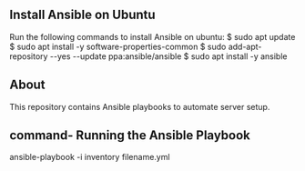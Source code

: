 ## Install Ansible on Ubuntu
Run the following commands to install Ansible on ubuntu:
$ sudo apt update
$ sudo apt install -y software-properties-common
$ sudo add-apt-repository --yes --update ppa:ansible/ansible
$ sudo apt install -y ansible

## About
This repository contains Ansible playbooks to automate server setup.

## command- Running the Ansible Playbook
ansible-playbook -i inventory filename.yml
